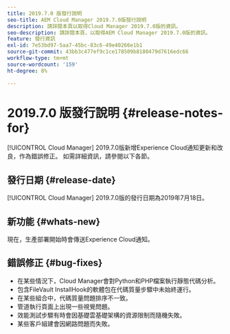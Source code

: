 ```yaml
---
title: 2019.7.0 版發行說明
seo-title: AEM Cloud Manager 2019.7.0版發行說明
description: 請詳閱本頁以取得Cloud Manager 2019.7.0版的資訊。
seo-description: 請詳閱本頁，以取得AEM Cloud Manager 2019.7.0版的資訊。
feature: 發行資訊
exl-id: 7e53bd97-5aa7-45bc-83c6-49e40266e1b1
source-git-commit: 43bb3c477ef9c1ce178509b8180479d7616edc66
workflow-type: tm+mt
source-wordcount: '159'
ht-degree: 8%

---
```


# 2019.7.0 版發行說明 {#release-notes-for}

[!UICONTROL Cloud Manager] 2019.7.0版新增Experience Cloud通知更新和改良，作為錯誤修正。 如需詳細資訊，請參閱以下各節。

## 發行日期 {#release-date}

[!UICONTROL Cloud Manager] 2019.7.0版的發行日期為2019年7月18日。

## 新功能 {#whats-new}

現在，生產部署開始時會傳送Experience Cloud通知。

## 錯誤修正 {#bug-fixes}

* 在某些情況下，Cloud Manager會對Python和PHP檔案執行靜態代碼分析。
* 包含FileVault InstallHook的軟體包在代碼質量步驟中未始終運行。
* 在某些組合中，代碼質量問題排序不一致。
* 管道執行頁面上出現一些視覺問題。
* 效能測試步驟有時會因基礎雲基礎架構的資源限制而隨機失敗。
* 某些客戶組建會因網路問題而失敗。
